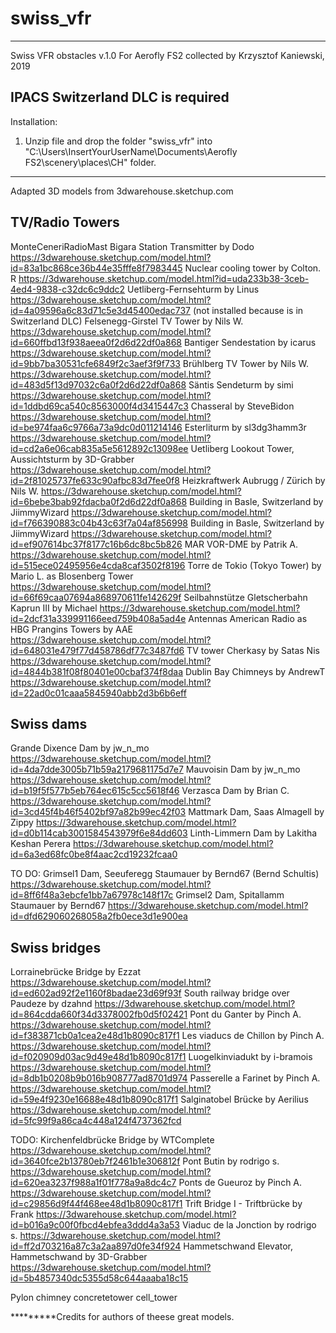 # swiss_vfr

-------------------------------------

Swiss VFR obstacles v.1.0
For Aerofly FS2 collected by Krzysztof Kaniewski, 2019

IPACS Switzerland DLC is required
-------------------------------------

Installation:

1.  Unzip file and drop the folder "swiss_vfr" 
    into "C:\Users\InsertYourUserName\Documents\Aerofly FS2\scenery\places\CH" folder.

-------------------------------------	

Adapted 3D models from 3dwarehouse.sketchup.com

TV/Radio Towers
---------------
MonteCeneriRadioMast Bigara Station Transmitter by Dodo https://3dwarehouse.sketchup.com/model.html?id=83a1bc868ce36b44e35fffe8f7983445
Nuclear cooling tower by Colton. R https://3dwarehouse.sketchup.com/model.html?id=uda233b38-3ceb-4ed4-9838-c32dc6c9ddc2
Uetliberg-Fernsehturm by Linus https://3dwarehouse.sketchup.com/model.html?id=4a09596a6c83d71c5e3d45400edac737 (not installed because is in Switzerland DLC)
Felsenegg-Girstel TV Tower by Nils W. https://3dwarehouse.sketchup.com/model.html?id=660ffbd13f938aeea0f2d6d22df0a868
Bantiger Sendestation by icarus https://3dwarehouse.sketchup.com/model.html?id=9bb7ba30531cfe6849f2c3aef3f9f733
Brühlberg TV Tower by Nils W. https://3dwarehouse.sketchup.com/model.html?id=483d5f13d97032c6a0f2d6d22df0a868
Säntis Sendeturm by simi https://3dwarehouse.sketchup.com/model.html?id=1ddbd69ca540c8563000f4d3415447c3
Chasseral by SteveBidon https://3dwarehouse.sketchup.com/model.html?id=be974faa6c9766a73a9dc0d011214146
Esterliturm by sl3dg3hamm3r https://3dwarehouse.sketchup.com/model.html?id=cd2a6e06cab835a5e5612892c13098ee
Uetliberg Lookout Tower, Aussichtsturm by 3D-Grabber https://3dwarehouse.sketchup.com/model.html?id=2f81025737fe633c90afbc83d7fee0f8
Heizkraftwerk Aubrugg / Zürich by Nils W. https://3dwarehouse.sketchup.com/model.html?id=6bebe3bab92fdacba0f2d6d22df0a868
Building in Basle, Switzerland by JiimmyWizard https://3dwarehouse.sketchup.com/model.html?id=f766390883c04b43c63f7a04af856998
Building in Basle, Switzerland by JiimmyWizard https://3dwarehouse.sketchup.com/model.html?id=ef907614bc37f8177c16b6dc8bc5b826
MAR VOR-DME by Patrik A. https://3dwarehouse.sketchup.com/model.html?id=515ece02495956e4cda8caf3502f8196
Torre de Tokio (Tokyo Tower) by Mario L. as Blosenberg Tower https://3dwarehouse.sketchup.com/model.html?id=66f69caa07694a868970611fe142629f
Seilbahnstütze Gletscherbahn Kaprun III by Michael https://3dwarehouse.sketchup.com/model.html?id=2dcf31a339991166eed759b408a5ad4e
Antennas American Radio as HBG Prangins Towers by AAE https://3dwarehouse.sketchup.com/model.html?id=648031e479f77d458786df77c3487fd6
TV tower Cherkasy by Satas Nis https://3dwarehouse.sketchup.com/model.html?id=4844b381f08f80401e00cbaf374f8daa
Dublin Bay Chimneys by AndrewT https://3dwarehouse.sketchup.com/model.html?id=22ad0c01caaa5845940abb2d3b6b6eff

Swiss dams
----------
Grande Dixence Dam by jw_n_mo https://3dwarehouse.sketchup.com/model.html?id=4da7dde3005b71b59a2179681175d7e7
Mauvoisin Dam by jw_n_mo https://3dwarehouse.sketchup.com/model.html?id=b19f5f577b5eb764ec615c5cc5618f46
Verzasca Dam by Brian C. https://3dwarehouse.sketchup.com/model.html?id=3cd45f4b46f5402bf97a82b99ec42f03
Mattmark Dam, Saas Almagell by Zippy https://3dwarehouse.sketchup.com/model.html?id=d0b114cab3001584543979f6e84dd603
Linth-Limmern Dam by Lakitha Keshan Perera https://3dwarehouse.sketchup.com/model.html?id=6a3ed68fc0be8f4aac2cd19232fcaa0

TO DO:
Grimsel1 Dam, Seeuferegg Staumauer by Bernd67 (Bernd Schultis) https://3dwarehouse.sketchup.com/model.html?id=8ff6f48a3ebcfe1bb7a67978c148f17c
Grimsel2 Dam, Spitallamm Staumauer by Bernd67 https://3dwarehouse.sketchup.com/model.html?id=dfd629060268058a2fb0ece3d1e900ea

Swiss bridges
-------------
Lorrainebrücke Bridge by Ezzat https://3dwarehouse.sketchup.com/model.html?id=ed602ad92f2e1160f8badae23d69f93f
South railway bridge over Paudeze by dzahnd https://3dwarehouse.sketchup.com/model.html?id=864cdda660f34d3378002fb0d5f02421
Pont du Ganter by Pinch A. https://3dwarehouse.sketchup.com/model.html?id=f383871cb0a1cea2e48d1b8090c817f1
Les viaducs de Chillon by Pinch A. https://3dwarehouse.sketchup.com/model.html?id=f020909d03ac9d49e48d1b8090c817f1
Luogelkinviadukt by i-bramois https://3dwarehouse.sketchup.com/model.html?id=8db1b0208b9b016b908777ad8701d974
Passerelle a Farinet by Pinch A. https://3dwarehouse.sketchup.com/model.html?id=59e4f9230e16688e48d1b8090c817f1
Salginatobel Brücke by Aerilius https://3dwarehouse.sketchup.com/model.html?id=5fc99f9a86ca4c448a124f4737362fcd

TODO:
Kirchenfeldbrücke Bridge by WTComplete  https://3dwarehouse.sketchup.com/model.html?id=3640fce2b13780eb7f2461b1e306812f
Pont Butin by rodrigo s. https://3dwarehouse.sketchup.com/model.html?id=620ea3237f988a1f01f778a9a8dc4c7
Ponts de Gueuroz by Pinch A. https://3dwarehouse.sketchup.com/model.html?id=c29856d9f44f468ee48d1b8090c817f1
Trift Bridge I - Triftbrücke by Frank https://3dwarehouse.sketchup.com/model.html?id=b016a9c00f0fbcd4ebfea3ddd4a3a53
Viaduc de la Jonction by rodrigo s. https://3dwarehouse.sketchup.com/model.html?id=ff2d703216a87c3a2aa897d0fe34f924
Hammetschwand Elevator, Hammetschwand by 3D-Grabber https://3dwarehouse.sketchup.com/model.html?id=5b4857340dc5355d58c644aaaba18c15

Pylon
chimney
concretetower
cell_tower

*********Credits for authors of theese great models.
